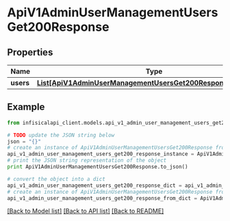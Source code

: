 # ApiV1AdminUserManagementUsersGet200Response


## Properties
Name | Type | Description | Notes
------------ | ------------- | ------------- | -------------
**users** | [**List[ApiV1AdminUserManagementUsersGet200ResponseUsersInner]**](ApiV1AdminUserManagementUsersGet200ResponseUsersInner.md) |  | 

## Example

```python
from infisicalapi_client.models.api_v1_admin_user_management_users_get200_response import ApiV1AdminUserManagementUsersGet200Response

# TODO update the JSON string below
json = "{}"
# create an instance of ApiV1AdminUserManagementUsersGet200Response from a JSON string
api_v1_admin_user_management_users_get200_response_instance = ApiV1AdminUserManagementUsersGet200Response.from_json(json)
# print the JSON string representation of the object
print ApiV1AdminUserManagementUsersGet200Response.to_json()

# convert the object into a dict
api_v1_admin_user_management_users_get200_response_dict = api_v1_admin_user_management_users_get200_response_instance.to_dict()
# create an instance of ApiV1AdminUserManagementUsersGet200Response from a dict
api_v1_admin_user_management_users_get200_response_from_dict = ApiV1AdminUserManagementUsersGet200Response.from_dict(api_v1_admin_user_management_users_get200_response_dict)
```
[[Back to Model list]](../README.md#documentation-for-models) [[Back to API list]](../README.md#documentation-for-api-endpoints) [[Back to README]](../README.md)


